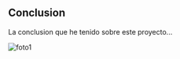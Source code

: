 ## Conclusion

La conclusion que he tenido sobre este proyecto...


![foto1](https://imagenes.elpais.com/resizer/v2/KJT24E2OELZSA3YH6ICUMKWFLI.jpg?auth=70ff814967881b47b77c28ea62369a9cf90e8782494256530a4160d458aa7efc&width=1960&height=1470&smart=true)
